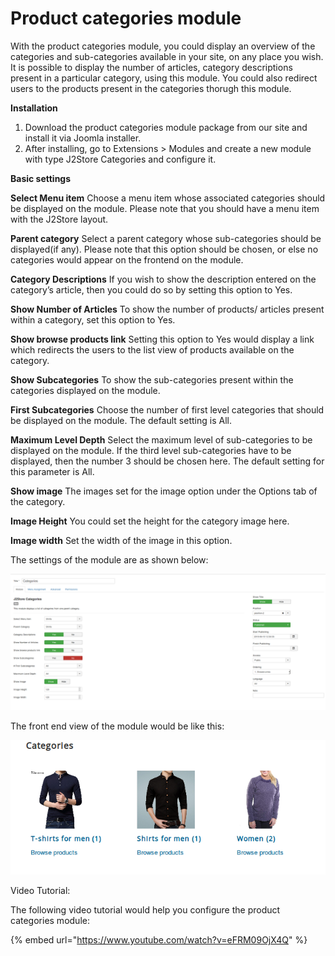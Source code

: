 # Product categories module

With the product categories module, you could display an overview of the categories and sub-categories available in your site, on any place you wish. It is possible to display the number of articles, category descriptions present in a particular category, using this module. You could also redirect users to the products present in the categories thorugh this module.

**Installation**

1. Download the product categories module package from our site and install it via Joomla installer.
2. After installing, go to Extensions &gt; Modules and create a new module with type J2Store Categories and configure it.

**Basic settings**

**Select Menu item** Choose a menu item whose associated categories should be displayed on the module. Please note that you should have a menu item with the J2Store layout.

**Parent category** Select a parent category whose sub-categories should be displayed\(if any\). Please note that this option should be chosen, or else no categories would appear on the frontend on the module.

**Category Descriptions** If you wish to show the description entered on the category’s article, then you could do so by setting this option to Yes.

**Show Number of Articles** To show the number of products/ articles present within a category, set this option to Yes.

**Show browse products link** Setting this option to Yes would display a link which redirects the users to the list view of products available on the category.

**Show Subcategories** To show the sub-categories present within the categories displayed on the module.

**First Subcategories** Choose the number of first level categories that should be displayed on the module. The default setting is All.

**Maximum Level Depth** Select the maximum level of sub-categories to be displayed on the module. If the third level sub-categories have to be displayed, then the number 3 should be chosen here. The default setting for this parameter is All.

**Show image** The images set for the image option under the Options tab of the category.

**Image Height** You could set the height for the category image here.

**Image width** Set the width of the image in this option.

The settings of the module are as shown below:

 

![](https://raw.githubusercontent.com/j2store/doc-images/master/modules/product-categories-module/pcm01.png)

The front end view of the module would be like this:

![](https://raw.githubusercontent.com/j2store/doc-images/master/modules/product-categories-module/pcm02.png)

Video Tutorial:

The following video tutorial would help you configure the product categories module:

{% embed url="https://www.youtube.com/watch?v=eFRM09OjX4Q" %}



